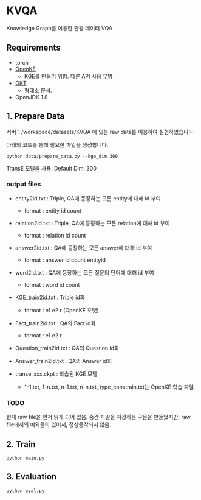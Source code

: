 # KVQA

Knowledge Graph를 이용한 관광 데이터 VQA

## Requirements

- torch
- [OpenKE](https://github.com/thunlp/OpenKE)
  - KGE를 만들기 위함. 다른 API 사용 무방
- [OKT](https://konlpy.org/ko/latest/index.html)
  - 형태소 분석.
- OpenJDK 1.8

## 1. Prepare Data

서버 1 /workspace/datasets/KVQA 에 있는 raw data를 이용하여 실험하였습니다.

아래의 코드를 통해 필요한 파일을 생성합니다.

```
python data/prepare_data.py --kge_dim 300
```

TransE 모델을 사용. Default Dim: 300

### output files

- entity2id.txt : Triple, QA에 등장하는 모든 entity에 대해 id 부여
  - format : entity id count
- relation2id.txt : Triple, QA에 등장하는 모든 relation에 대해 id 부여
  - format : relation id count
- answer2id.txt : QA에 등장하는 모든 answer에 대해 id 부여
  - format : answer id count entityid
- word2id.txt : QA에 등장하는 모든 질문의 단어에 대해 id 부여
  - format : word id count
- KGE_train2id.txt : Triple id화
  - format : e1 e2 r (OpenKE 포맷)
- Fact_train2id.txt : QA의 Fact id화
  - format : e1 e2 r
- Question_train2id.txt : QA의 Question id화
- Answer_train2id.txt : QA의 Answer id화

- transe_xxx.ckpt : 학습된 KGE 모델
  - 1-1.txt, 1-n.txt, n-1.txt, n-n.txt, type_constrain.txt는 OpenKE 학습 파일

### TODO

현재 raw file을 먼저 읽게 되어 있음. 중간 파일을 저장하는 구문을 만들었지만, raw file에서의 예외들이 있어서, 정상동작되지 않음.

## 2. Train

```
python main.py
```

## 3. Evaluation

```
python eval.py
```
